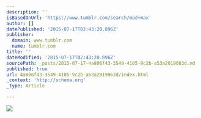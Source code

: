 ```yaml
---
description: ''
isBasedOnUrl: 'https://www.tumblr.com/search/mad+max'
author: []
datePublished: '2015-07-17T02:43:20.896Z'
publisher:
  domain: www.tumblr.com
  name: tumblr.com
title: ''
dateModified: '2015-07-17T02:43:20.896Z'
sourcePath: _posts/2015-07-17-4a806f43-3549-4105-9c2b-a53a2019063d.md
published: true
url: 4a806f43-3549-4105-9c2b-a53a2019063d/index.html
_context: 'http://schema.org'
_type: Article

---
```

![](https://38.media.tumblr.com/2b92110957511f1fd6865ba479339ccb/tumblr_nr82enAWhY1s2wio8o1_500.gif)